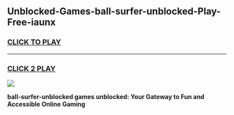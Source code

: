 
## Unblocked-Games-ball-surfer-unblocked-Play-Free-iaunx
<h3>
<a href="https://premium76.site?title=ball-surfer-unblocked&ref=12A">CLICK TO PLAY</a></h3>
<hr>

<h3>
<a href="https://premium76.site?title=ball-surfer-unblocked&ref=12A">CLICK 2 PLAY</a>
  
</h3>

<a href="https://premium76.site?title=ball-surfer-unblocked&ref=12A"><img src="https://clearcache.store/games.png"></a>


**ball-surfer-unblocked games unblocked: Your Gateway to Fun and Accessible Online Gaming**
